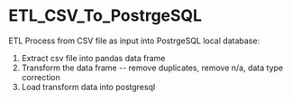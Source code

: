 # ETL_CSV_To_PostrgeSQL
ETL Process from CSV file as input into PostrgeSQL local database:
1. Extract csv file into pandas data frame
2. Transform the data frame -- remove duplicates, remove n/a, data type correction
3. Load transform data into postgresql 

